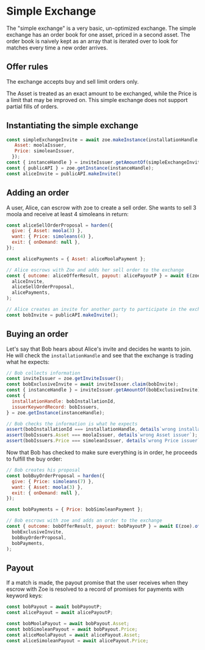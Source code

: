 # Simple Exchange

<Zoe-Version/>

The "simple exchange" is a very basic, un-optimized exchange. The
simple exchange has an order book for one asset, priced in a second
asset. The order book is naively kept as an array that is iterated over
to look for matches every time a new order arrives.

## Offer rules

The exchange accepts buy and sell limit orders only.

The Asset is treated as an exact amount to be exchanged, while the Price is a limit that may be improved on. This simple exchange does not support partial fills of orders.

## Instantiating the simple exchange

```js
const simpleExchangeInvite = await zoe.makeInstance(installationHandle, {
   Asset: moolaIssuer,
   Price: simoleanIssuer,
  });
const { instanceHandle } = inviteIssuer.getAmountOf(simpleExchangeInvite).extent[0];
const { publicAPI } = zoe.getInstance(instanceHandle);
const aliceInvite = publicAPI.makeInvite()
```

## Adding an order

A user, Alice, can escrow with zoe to create a sell order. She wants to sell 3 moola and receive at least 4 simoleans in return:

```js
const aliceSellOrderProposal = harden({
  give: { Asset: moola(3) },
  want: { Price: simoleans(4) },
  exit: { onDemand: null },
});

const alicePayments = { Asset: aliceMoolaPayment };

// Alice escrows with Zoe and adds her sell order to the exchange
const { outcome: aliceOfferResult, payout: alicePayoutP } = await E(zoe).offer(
  aliceInvite,
  aliceSellOrderProposal,
  alicePayments,
);

// Alice creates an invite for another party to participate in the exchange
const bobInvite = publicAPI.makeInvite();
```

## Buying an order

Let's say that Bob hears about Alice's invite and decides he wants to
join. He will check the `installationHandle` and see that the exchange
is trading what he
expects:

```js
// Bob collects information
const inviteIssuer = zoe.getInviteIssuer();
const bobExclusiveInvite = await inviteIssuer.claim(bobInvite);
const { instanceHandle } = inviteIssuer.getAmountOf(bobExclusiveInvite).extent[0];
const {
  installationHandle: bobInstallationId,
  issuerKeywordRecord: bobIssuers,
} = zoe.getInstance(instanceHandle);

// Bob checks the information is what he expects
assert(bobInstallationId === installationHandle, details`wrong installation`);
assert(bobIssuers.Asset === moolaIssuer, details`wrong Asset issuer`);
assert(bobIssuers.Price === simoleanIssuer, details`wrong Price issuer`);
```

Now that Bob has checked to make sure everything is in order, he proceeds to fulfill the buy order:

```js
// Bob creates his proposal
const bobBuyOrderProposal = harden({
  give: { Price: simoleans(7) },
  want: { Asset: moola(3) },
  exit: { onDemand: null },
});

const bobPayments = { Price: bobSimoleanPayment };

// Bob escrows with zoe and adds an order to the exchange
const { outcome: bobOfferResult, payout: bobPayoutP } = await E(zoe).offer(
  bobExclusiveInvite,
  bobBuyOrderProposal,
  bobPayments,
);

```

## Payout

If a match is made, the payout promise that the user receives when
they escrow with Zoe is resolved to a record of promises for payments with keyword keys:

```js
const bobPayout = await bobPayoutP;
const alicePayout = await alicePayoutP;

const bobMoolaPayout = await bobPayout.Asset;
const bobSimoleanPayout = await bobPayout.Price;
const aliceMoolaPayout = await alicePayout.Asset;
const aliceSimoleanPayout = await alicePayout.Price;
```
